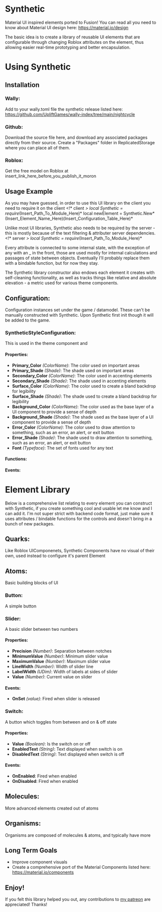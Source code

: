 # Synthetic
Material UI inspired elements ported to Fusion! You can read all you need to know about Material UI design here: https://material.io/design

The basic idea is to create a library of reusable UI elements that are configurable through changing Roblox attributes on the element, thus allowing easier real-time prototyping and better encapsulation.


# Using Synthetic
## Installation
### Wally:
Add to your wally.toml file the synthetic release listed here: https://github.com/UpliftGames/wally-index/tree/main/nightcycle

### Github:
Download the source file here, and download any associated packages directly from their source. Create a "Packages" folder in ReplicatedStorage where you can place all of them.

### Roblox:
Get the free model on Roblox at insert_link_here_before_you_publish_it_moron

## Usage Example
As you may have guessed, in order to use this UI library on the client you need to require it on the client
	<!* client *>
	local Synthetic = require*(Insert_Path_To_Module_Here)*
	local newElement = Synthetic.New*(Insert_Element_Name_Here)(Insert_Configuration_Table_Here)*

Unlike most UI libraries, Synthetic also needs to be required by the server - this is mostly because of the text filtering & attributer server dependencies.
	<!* server *>
	local Synthetic = require*(Insert_Path_To_Module_Here)*

Every attribute is connected to some internal state, with the exception of any with an _ in the front, those are used mostly for internal calculations and passages of state between objects. Eventually I'll probably replace them with a bindable function, but for now they stay.

The Synthetic library constructor also endows each element it creates with self-cleaning functionality, as well as tracks things like relative and absolute elevation - a metric used for various theme components.

## Configuration:
Configuration instances set under the game / datamodel. These can't be manually constructed with Synthetic. Upon Synthetic first init though it will be added to the game.

### SyntheticStyleConfiguration:
This is used in the theme component and
#### Properties:
- __Primary_Color__ *(ColorName)*: The color used on important areas
- __Primary_Shade__ *(Shade)*: The shade used on important areas
- __Secondary_Color__ *(ColorName)*: The color used in accenting elements
- __Secondary_Shade__ *(Shade)*: The shade used in accenting elements
- __Surface_Color__ *(ColorName)*: The color used to create a bland backdrop for legibility
- __Surface_Shade__ *(Shade)*: The shade used to create a bland backdrop for legibility
- __Background_Color__ *(ColorName)*: The color used as the base layer of a UI component to provide a sense of depth
- __Background_Shade__ *(Shade)*: The shade used as the base layer of a UI component to provide a sense of depth
- __Error_Color__ *(ColorName)*: The color used to draw attention to something, such as an error, an alert, or exit button
- __Error_Shade__ *(Shade)*: The shade used to draw attention to something, such as an error, an alert, or exit button
- __Font__ *(Typeface)*: The set of fonts used for any text
#### Functions:
#### Events:

# Element Library

Below is a comprehensive list relating to every element you can construct with Synthetic, if you create something cool and usable let me know and I can add it. I'm not super strict with backend code format, just make sure it uses attributes / bindable functions for the controls and doesn't bring in a bunch of new packages.

## Quarks:
Like Roblox UIComponenets, Synthetic Components have no visual of their own, used instead to configure it's parent Element

## Atoms:
Basic building blocks of UI

### Button:
A simple button

### Slider:
A basic slider between two numbers
#### Properties:
- __Precision__ *(Number)*: Separation between notches
- __MinimumValue__ *(Number)*: Minimum slider value
- __MaximumValue__ *(Number)*: Maximum slider value
- __LineWidth__ *(Number)*: Width of slider line
- __LabelWidth__ *(UDim)*: Width of labels at sides of slider
- __Value__ *(Number)*: Current value on slider
#### Events:
- __OnSet__ *(value)*: Fired when slider is released

### Switch:
A button which toggles from between and on & off state
#### Properties:
- __Value__ *(Boolean)*: Is the switch on or off
- __EnabledText__ *(String)*: Text displayed when switch is on
- __DisabledText__ *(String)*: Text displayed when switch is off
#### Events:
- __OnEnabled__: Fired when enabled
- __OnDisabled__: Fired when enabled


## Molecules:
More advanced elements created out of atoms

## Organisms:
Organisms are composed of molecules & atoms, and typically have more

## Long Term Goals
- Improve component visuals
- Create a comprehensive port of the Material Components listed here: https://material.io/components

## Enjoy!
If you felt this library helped you out, any contributions to [my patreon](https://www.patreon.com/nightcycle) are appreciated! Thanks!